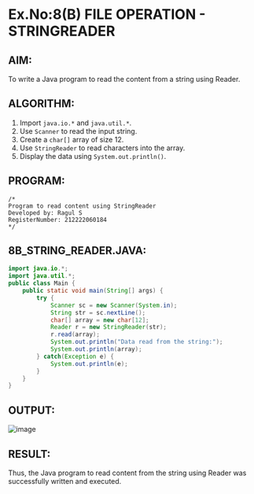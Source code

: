 # Ex.No:8(B) FILE OPERATION - STRINGREADER

## AIM:
To write a Java program to read the content from a string using Reader.

## ALGORITHM:
1. Import `java.io.*` and `java.util.*`.
2. Use `Scanner` to read the input string.
3. Create a `char[]` array of size 12.
4. Use `StringReader` to read characters into the array.
5. Display the data using `System.out.println()`.

## PROGRAM:
```
/*
Program to read content using StringReader
Developed by: Ragul S
RegisterNumber: 212222060184
*/
```

## 8B_STRING_READER.JAVA:
```java
import java.io.*;  
import java.util.*;
public class Main {  
    public static void main(String[] args) {
        try {   
            Scanner sc = new Scanner(System.in);
            String str = sc.nextLine();
            char[] array = new char[12];
            Reader r = new StringReader(str);
            r.read(array);
            System.out.println("Data read from the string:");
            System.out.println(array);
        } catch(Exception e) {
            System.out.println(e);
        }
    }
}
```

## OUTPUT:
![image](https://github.com/user-attachments/assets/10b3ea51-4b76-4485-a128-8e85b4838c26)


## RESULT:
Thus, the Java program to read content from the string using Reader was successfully written and executed.
